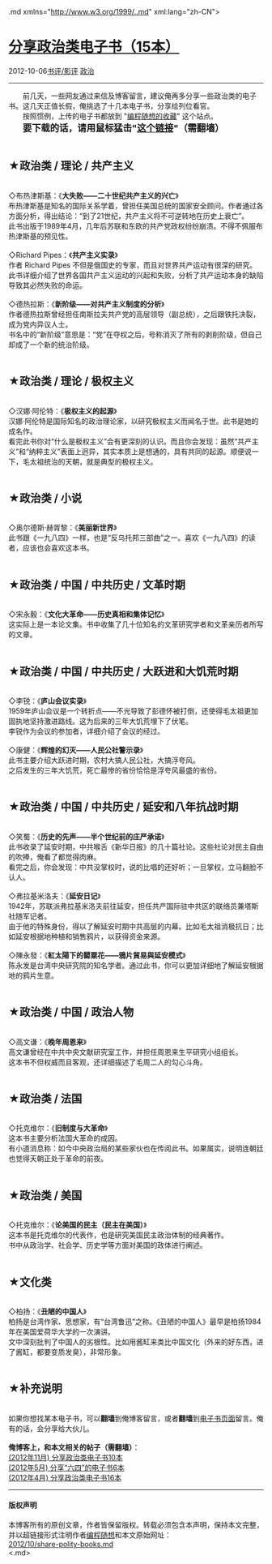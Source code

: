 <!DOCTYPE.md>
.md xmlns="http://www.w3.org/1999/..md" xml:lang="zh-CN">
<head>
<meta http-equiv="Content-Type" content="text.md; charset=utf-8" />
<meta name="generator" content="Python script by program.think@gmail.com" />
<meta name="provider" content="program-think.blogspot.com" />
<link type="text/css" rel="stylesheet" href="../../css/program-think.css" />
<title>分享政治类电子书（15本） - 编程随想的博客</title>
</head>
<body>
<div id="main" style="width:100%;">
<h1><a href="../../index.md" title="回到首页">分享政治类电子书（15本）</a></h1>
<div class="post-info"><span class="date-header">2012-10-06</span><a href="../../tags/E4B9A6E8AF842FE5BDB1E8AF84.md" class="tag">书评/影评</a> <a href="../../tags/E694BFE6B2BB.md" class="tag">政治</a> </div>
<hr>
<div class="post">
&#12288;&#12288;前几天，一些网友通过来信及博客留言，建议俺再多分享一些政治类的电子书。这几天正值长假，俺挑选了十几本电子书，分享给列位看官。<br />&#12288;&#12288;按照惯例，上传的电子书都放到 "<a href="https://code.google.com/p/program-think/" target="_blank">编程随想的收藏</a>" 这个站点。<br />&#12288;&#12288;<font size="4"><b>要下载的话，请用鼠标猛击"<a href="https://code.google.com/p/program-think/wiki/Books" target="_blank">这个链接</a>"（需翻墙）</b></font><a name='more'></a><!--program-think--><br /><br /><h2>★政治类 / 理论 / 共产主义</h2><br />◇布热津斯基：《<b>大失败——二十世纪共产主义的兴亡</b>》<br />布热津斯基是知名的国际关系学着，曾担任美国总统的国家安全顾问。作者通过各方面分析，得出结论：“到了21世纪，共产主义将不可逆转地在历史上衰亡”。<br />此书出版于1989年4月，几年后苏联和东欧的共产党政权纷纷崩溃。不得不佩服布热津斯基的预见性。 <br /><br />◇Richard Pipes：《<b>共产主义实录</b>》<br />作者 Richard Pipes 不但是俄国史的专家，而且对世界共产运动有很深的研究。<br />此书详细介绍了世界各国共产主义运动的兴起和失败，分析了共产运动本身的缺陷导致其必然失败的命运。 <br /><br />◇德热拉斯：《<b>新阶级——对共产主义制度的分析</b>》<br />作者德热拉斯曾经担任南斯拉夫共产党的高层领导（副总统），之后跟铁托决裂，成为党内异议人士。<br />书名中的“新阶级”意思是：“党”在夺权之后，号称消灭了所有的剥削阶级，但自己却成了一个新的统治阶级。<br /><br /><h2>★政治类 / 理论 / 极权主义</h2><br />◇汉娜·阿伦特：《<b>极权主义的起源</b>》<br />汉娜·阿伦特是国际知名的政治理论家，以研究极权主义而闻名于世。此书是她的成名作。<br />看完此书你对“什么是极权主义”会有更深刻的认识。而且你会发现：虽然“共产主义”和“纳粹主义”表面上迥异，其实本质上是想通的，具有共同的起源。顺便说一下，毛太祖统治的天朝，就是典型的极权主义。 <br /><br /><h2>★政治类 / 小说</h2><br />◇奥尔德斯·赫胥黎：《<b>美丽新世界</b>》<br />此书跟《一九八四》一样，也是“反乌托邦三部曲”之一。喜欢《一九八四》的读者，应该也会喜欢这本书。 <br /><br /><h2>★政治类 / 中国 / 中共历史 / 文革时期</h2><br />◇宋永毅：《<b>文化大革命——历史真相和集体记忆</b>》<br />这实际上是一本论文集。书中收集了几十位知名的文革研究学者和文革亲历者所写的文章。<br /><br /><h2>★政治类 / 中国 / 中共历史 / 大跃进和大饥荒时期</h2><br />◇李锐：《<b>庐山会议实录</b>》<br />1959年庐山会议是一个转折点——不光导致了彭德怀被打倒，还使得毛太祖更加固执地坚持激进路线。这为后来的三年大饥荒埋下了伏笔。<br />李锐作为会议的参加者，详细介绍了会议的经过。 <br /><br />◇康健：《<b>辉煌的幻灭——人民公社警示录</b>》<br />此书主要介绍大跃进时期，农村大搞人民公社，大搞浮夸风。<br />之后发生的三年大饥荒，死亡最惨的省份恰恰是浮夸风最盛的省份。 <br /><br /><h2>★政治类 / 中国 / 中共历史 / 延安和八年抗战时期</h2><br />◇笑蜀：《<b>历史的先声——半个世纪前的庄严承诺</b>》<br />此书收录了延安时期，中共喉舌《新华日报》的几十篇社论。这些社论对民主自由的吹捧，俺看了都觉得肉麻。<br />看完之后，你会发现：中共没掌权时，说的比唱的还好听；一旦掌权，立马翻脸不认人。<br /><br />◇弗拉基米洛夫：《<b>延安日记</b>》<br />1942年，苏联派弗拉基米洛夫前往延安，担任共产国际驻中共区的联络员兼塔斯社随军记者。<br />由于他的特殊身份，得以了解延安时期中共高层的内幕。比如毛太祖消极抗日；比如延安根据地种植和销售鸦片，以获得资金来源。 <br /><br />◇陳永發：《<b>紅太陽下的罌粟花——鴉片貿易與延安模式</b>》<br />陈永发是台湾中央研究院的知名学者。通过此书，你可以更加详细地了解延安根据地的鸦片生意。 <br /><br /><h2>★政治类 / 中国 / 政治人物</h2><br />◇高文谦：《<b>晚年周恩来</b>》<br />高文谦曾经在中共中央文献研究室工作，并担任周恩来生平研究小组组长。<br />这本书不但权威而且客观，还详细描述了毛周二人的勾心斗角。 <br /><br /><h2>★政治类 / 法国</h2><br />◇托克维尔：《<b>旧制度与大革命</b>》<br />这本书主要分析法国大革命的成因。<br />有小道消息称：如今中央政治局的某些家伙也在传阅此书。如果属实，说明连朝廷也觉得天朝正处于革命的前夜。 <br /><br /><h2>★政治类 / 美国</h2><br />◇托克维尔：《<b>论美国的民主（民主在美国）</b>》<br />这本书是托克维尔的代表作，也是研究美国民主政治体制的经典著作。<br />书中从政治学、社会学、历史学等方面对美国的政体进行阐述。<br /><br /><h2>★文化类</h2><br />◇柏扬：《<b>丑陋的中国人</b>》<br />柏扬是台湾作家、思想家，有“台湾鲁迅”之称。《丑陋的中国人》最早是柏扬1984年在美国爱荷华大学的一次演讲。<br />文中深刻批判了中国人的劣根性。比如用酱缸来类比中国文化（外来的好东西，进了酱缸，都要变质发臭），非常形象。<br /><br /><h2>★补充说明</h2><br />如果你想找某本电子书，可以<b>翻墙</b>到俺博客留言，或者<b>翻墙</b>到<a href="https://code.google.com/p/program-think/wiki/Books" target="_blank">电子书页面</a>留言。俺有的话，会分享给大伙儿。<br /><br /><b>俺博客上，和本文相关的帖子（需翻墙）</b>：<br /><a href="../../2012/11/share-polity-books.md">(2012年11月) 分享政治类电子书10本</a><br /><a href="../../2012/05/share-polity-books.md">(2012年5月) 分享“六四”的电子书6本</a><br /><a href="../../2012/04/share-polity-books.md">(2012年4月) 分享政治类电子书16本</a><div class="blogger-post-footer">
</div>
<hr>
<div class="copyright">
<h4>版权声明</h4>
本博客所有的原创文章，作者皆保留版权。转载必须包含本声明，保持本文完整，并以超链接形式注明作者<a href="mailto:program.think@gmail.com">编程随想</a>和本文原始网址：<br>
<a href="2012/10/share-polity-books.md">2012/10/share-polity-books.md</a>
</div>
</div>
</body>
<.md>
